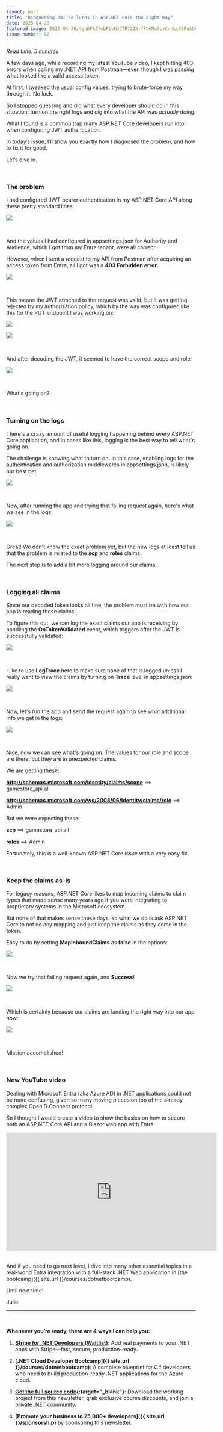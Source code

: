 ```yaml
---
layout: post
title: "Diagnosing JWT Failures in ASP.NET Core the Right Way"
date: 2025-04-26
featured-image: 2025-04-26/4ghDFAZYvbFtvU3CTR72ZN-fFN6Mw9LzCnnLcK8RuAGc4.jpeg
issue-number: 82
---
```


*Read time: 5 minutes*
​

A few days ago, while recording my latest YouTube video, I kept hitting 403 errors when calling my .NET API from Postman—even though I was passing what looked like a valid access token.

At first, I tweaked the usual config values, trying to brute-force my way through it. No luck.

So I stopped guessing and did what every developer should do in this situation: turn on the right logs and dig into what the API was *actually* doing.

What I found is a common trap many ASP.NET Core developers run into when configuring JWT authentication.

In today’s issue, I’ll show you exactly how I diagnosed the problem, and how to fix it for good.

Let’s dive in.

​

### **The problem**
I had configured JWT-bearer authentication in my ASP.NET Core API along these pretty standard lines:


![](/assets/images/2025-04-26/4ghDFAZYvbFtvU3CTR72ZN-sPJUpvqeYbY7Jpp47pfUCd.jpeg)

​

And the values I had configured in appsettings.json for Authority and Audience, which I got from my Entra tenant, were all correct.

However, when I sent a request to my API from Postman after acquiring an access token from Entra, all I got was a **403 Forbidden error**.


![](/assets/images/2025-04-26/4ghDFAZYvbFtvU3CTR72ZN-jC9tTcNCxJMyu5YtjVkVBY.jpeg)

​

This means the JWT attached to the request was valid, but it was getting rejected by my authorization policy, which by the way was configured like this for the PUT endpoint I was working on:


![](/assets/images/2025-04-26/4ghDFAZYvbFtvU3CTR72ZN-3gcZMx3etcq3JM1VoEbNSm.jpeg)

![](/assets/images/2025-04-26/4ghDFAZYvbFtvU3CTR72ZN-gBeD3RweZRH3ouFJYrzypt.jpeg)

​

And after decoding the JWT, it seemed to have the correct scope and role:


![](/assets/images/2025-04-26/4ghDFAZYvbFtvU3CTR72ZN-gehRptJurXxD9KdD2haw3F.jpeg)

​

What's going on?

​

### **Turning on the logs**
There's a crazy amount of useful logging happening behind every ASP.NET Core application, and in cases like this, logging is the best way to tell what's going on.

The challenge is knowing what to turn on. In this case, enabling logs for the authentication and authorization middlewares in appsettings.json, is likely our best bet:


![](/assets/images/2025-04-26/4ghDFAZYvbFtvU3CTR72ZN-fFN6Mw9LzCnnLcK8RuAGc4.jpeg)

​

Now, after running the app and trying that failing request again, here's what we see in the logs:


![](/assets/images/2025-04-26/4ghDFAZYvbFtvU3CTR72ZN-6h5F2m71WU5tYEP8FKT1Tt.jpeg)

​

Great! We don't know the exact problem yet, but the new logs at least tell us that the problem is related to the **scp** and **roles** claims.

The next step is to add a bit more logging around our claims.

​

### **Logging all claims**
Since our decoded token looks all fine, the problem must be with how our app is reading those claims. 

To figure this out, we can log the exact claims our app is receiving by handling the **OnTokenValidated** event, which triggers after the JWT is successfully validated:


![](/assets/images/2025-04-26/4ghDFAZYvbFtvU3CTR72ZN-vfsBp2ncD9G9G8VpxT5C7N.jpeg)

​

I like to use **LogTrace** here to make sure none of that is logged unless I really want to view the claims by turning on **Trace** level in appsettings.json:


![](/assets/images/2025-04-26/4ghDFAZYvbFtvU3CTR72ZN-ju3yXCxfkockQuGTMPi4JE.jpeg)

​

Now, let's run the app and send the request again to see what additional info we get in the logs:


![](/assets/images/2025-04-26/4ghDFAZYvbFtvU3CTR72ZN-n3axcX4kcoLbkRxc6rBL6K.jpeg)

​

Nice, now we can see what's going on. The values for our role and scope are there, but they are in unexpected claims.

We are getting these:

**http://schemas.microsoft.com/identity/claims/scope** ==> gamestore_api.all

**http://schemas.microsoft.com/ws/2008/06/identity/claims/role** ==> Admin

But we were expecting these:

**scp** ==> gamestore_api.all

**roles** ==> Admin

Fortunately, this is a well-known ASP.NET Core issue with a very easy fix.

​

### **Keep the claims as-is**
For legacy reasons, ASP.NET Core likes to map incoming claims to claim types that made sense many years ago if you were integrating to proprietary systems in the Microsoft ecosystem.

But none of that makes sense these days, so what we do is ask ASP.NET Core to not do any mapping and just keep the claims as they come in the token.

Easy to do by setting **MapInboundClaims** as **false** in the options:


![](/assets/images/2025-04-26/4ghDFAZYvbFtvU3CTR72ZN-kLNh82TdUCvvDa7QK2Axuy.jpeg)

​

Now we try that failing request again, and **Success**!


![](/assets/images/2025-04-26/4ghDFAZYvbFtvU3CTR72ZN-5sgySbYbnZuDamxGzrM2ix.jpeg)

​

Which is certainly because our claims are landing the right way into our app now:


![](/assets/images/2025-04-26/4ghDFAZYvbFtvU3CTR72ZN-bTdjVV2xf21amCyF73jZnj.jpeg)

​

Mission accomplished!

​

### **New YouTube video**
Dealing with Microsoft Entra (aka Azure AD) in .NET applications could not be more confusing, given so many moving pieces on top of the already complex OpenID Connect protocol.

So I thought I would create a video to show the basics on how to secure both an ASP.NET Core API and a Blazor web app with Entra:

<iframe width="560" height="315" src="https://www.youtube.com/embed/SZTsdOpEb8M?si=9CsJN3MvNy4Jcact&amp;controls=0" title="YouTube video player" frameborder="0" allow="accelerometer; autoplay; clipboard-write; encrypted-media; gyroscope; picture-in-picture; web-share" referrerpolicy="strict-origin-when-cross-origin" allowfullscreen></iframe>
​

And if you need to go next level, I dive into many other essential topics in a real-world Entra integration with a full-stack .NET Web application in [the bootcamp]({{ site.url }}/courses/dotnetbootcamp).

Until next time!

Julio

---

<br/>

**Whenever you’re ready, there are 4 ways I can help you:**

1. **[​Stripe for .NET Developers (Waitlist)​](https://go.dotnetacademy.io/stripe-waitlist)**: Add real payments to your .NET apps with Stripe—fast, secure, production-ready.

2. **[.NET Cloud Developer Bootcamp]({{ site.url }}/courses/dotnetbootcamp)**: A complete blueprint for C# developers who need to build production-ready .NET applications for the Azure cloud.

3. **​[​Get the full source code](https://www.patreon.com/juliocasal){:target="_blank"}**: Download the working project from this newsletter, grab exclusive course discounts, and join a private .NET community.

4. **[Promote your business to 25,000+ developers]({{ site.url }}/sponsorship)** by sponsoring this newsletter.